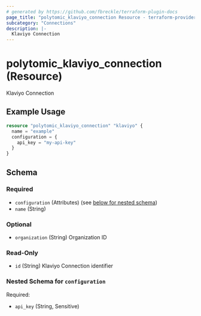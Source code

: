 ```yaml
---
# generated by https://github.com/fbreckle/terraform-plugin-docs
page_title: "polytomic_klaviyo_connection Resource - terraform-provider-polytomic"
subcategory: "Connections"
description: |-
  Klaviyo Connection
---
```


# polytomic_klaviyo_connection (Resource)

Klaviyo Connection

## Example Usage

```terraform
resource "polytomic_klaviyo_connection" "klaviyo" {
  name = "example"
  configuration = {
    api_key = "my-api-key"
  }
}
```

<!-- schema generated by tfplugindocs -->
## Schema

### Required

- `configuration` (Attributes) (see [below for nested schema](#nestedatt--configuration))
- `name` (String)

### Optional

- `organization` (String) Organization ID

### Read-Only

- `id` (String) Klaviyo Connection identifier

<a id="nestedatt--configuration"></a>
### Nested Schema for `configuration`

Required:

- `api_key` (String, Sensitive)


